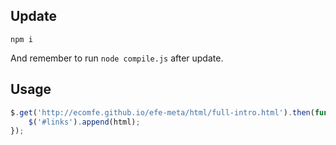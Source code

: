 ## Update

```
npm i
```

And remember to run `node compile.js` after update.

## Usage

```js
$.get('http://ecomfe.github.io/efe-meta/html/full-intro.html').then(function (html) {
    $('#links').append(html);
});
```
